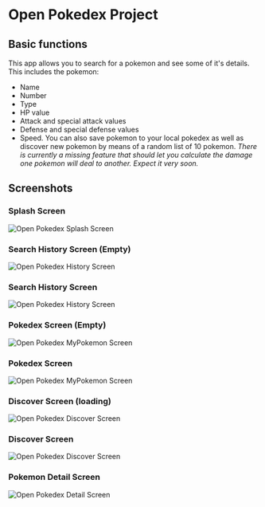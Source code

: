 # Open Pokedex Project
## Basic functions
This app allows you to search for a pokemon and see some of it's details. This includes the pokemon:
- Name
- Number
- Type
- HP value
- Attack and special attack values
- Defense and special defense values
- Speed. 
You can also save pokemon to your local pokedex as well as discover new pokemon by means of a random list of 10 pokemon.
*There is currently a missing feature that should let you calculate the damage one pokemon will deal to another. Expect it very soon.*

## Screenshots

### Splash Screen
![Open Pokedex Splash Screen](https://imgur.com/gallery/u7YD9T2)

### Search History Screen (Empty)
![Open Pokedex History Screen](https://imgur.com/gallery/QK52qqc)

### Search History Screen
![Open Pokedex History Screen](https://imgur.com/gallery/Eud1DWm)

### Pokedex Screen (Empty)
![Open Pokedex MyPokemon Screen](https://imgur.com/gallery/EOWzYF5)

### Pokedex Screen
![Open Pokedex MyPokemon Screen](https://imgur.com/gallery/b6ebUl9)

### Discover Screen (loading)
![Open Pokedex Discover Screen](https://imgur.com/gallery/MC6BrUa)

### Discover Screen
![Open Pokedex Discover Screen](https://imgur.com/gallery/KFQIYFz)

### Pokemon Detail Screen
![Open Pokedex Detail Screen](https://imgur.com/gallery/sGw59aP)
